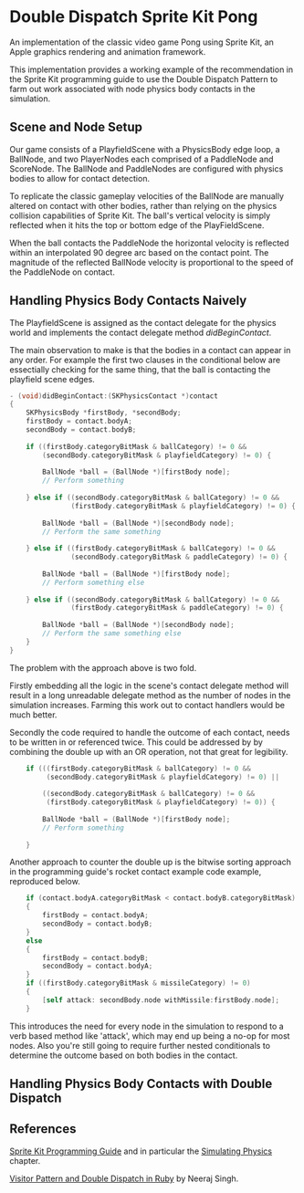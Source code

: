 # Double Dispatch Sprite Kit Pong

An implementation of the classic video game Pong using Sprite Kit, an Apple graphics rendering and animation framework.

This implementation provides a working example of the recommendation in the Sprite Kit programming guide to use the Double Dispatch Pattern to farm out work associated with node physics body contacts in the simulation.

## Scene and Node Setup

Our game consists of a PlayfieldScene with a PhysicsBody edge loop, a BallNode, and two PlayerNodes each comprised of a PaddleNode and ScoreNode. The BallNode and PaddleNodes are configured with physics bodies to allow for contact detection.

To replicate the classic gameplay velocities of the BallNode are manually altered on contact with other bodies, rather than relying on the physics collision capabilities of Sprite Kit. The ball's vertical velocity is simply reflected when it hits the top or bottom edge of the PlayFieldScene. 

When the ball contacts the  PaddleNode the horizontal velocity is reflected within an interpolated 90 degree arc based on the contact point. The magnitude of the reflected BallNode velocity is proportional to the speed of the PaddleNode on contact.

## Handling Physics Body Contacts Naively

The PlayfieldScene is assigned as the contact delegate for the physics world and implements the contact delegate method *didBeginContact*.

The main observation to make is that the bodies in a contact can appear in any order. For example the first two clauses in the conditional below are essectially checking for the same thing, that the ball is contacting the playfield scene edges.

```objective-c
- (void)didBeginContact:(SKPhysicsContact *)contact
{
    SKPhysicsBody *firstBody, *secondBody;
    firstBody = contact.bodyA;
    secondBody = contact.bodyB;
    
    if ((firstBody.categoryBitMask & ballCategory) != 0 &&
        (secondBody.categoryBitMask & playfieldCategory) != 0) {
        
        BallNode *ball = (BallNode *)[firstBody node];
        // Perform something
        
    } else if ((secondBody.categoryBitMask & ballCategory) != 0 &&
               (firstBody.categoryBitMask & playfieldCategory) != 0) {
        
        BallNode *ball = (BallNode *)[secondBody node];
        // Perform the same something
        
    } else if ((firstBody.categoryBitMask & ballCategory) != 0 &&
               (secondBody.categoryBitMask & paddleCategory) != 0) {
        
        BallNode *ball = (BallNode *)[firstBody node];
        // Perform something else
        
    } else if ((secondBody.categoryBitMask & ballCategory) != 0 &&
               (firstBody.categoryBitMask & paddleCategory) != 0) {
        
        BallNode *ball = (BallNode *)[secondBody node];
        // Perform the same something else
    }
}
```

The problem with the approach above is two fold. 

Firstly embedding all the logic in the scene's contact delegate method will result in a long unreadable delegate method  as the number of nodes in the simulation increases. Farming this work out to contact handlers would be much better.

Secondly the code required to handle the outcome of each contact, needs to be written in or referenced twice. This could be addressed by by combining the double up with an OR operation, not that great for legibility. 

```objective-c
    if (((firstBody.categoryBitMask & ballCategory) != 0 &&
         (secondBody.categoryBitMask & playfieldCategory) != 0) ||
        
        ((secondBody.categoryBitMask & ballCategory) != 0 &&
         (firstBody.categoryBitMask & playfieldCategory) != 0)) {
        
        BallNode *ball = (BallNode *)[firstBody node];
        // Perform something
        
    }
```

Another approach to counter the double up is the bitwise sorting approach in the programming guide's rocket contact example code example, reproduced below.

```objective-c
    if (contact.bodyA.categoryBitMask < contact.bodyB.categoryBitMask)
    {
        firstBody = contact.bodyA;
        secondBody = contact.bodyB;
    }
    else
    {
        firstBody = contact.bodyB;
        secondBody = contact.bodyA;
    }
    if ((firstBody.categoryBitMask & missileCategory) != 0)
    {
        [self attack: secondBody.node withMissile:firstBody.node];
    }
```

This introduces the need for every node in the simulation to respond to a verb based method like 'attack', which may end up being a no-op for most nodes. Also you're still going to require further nested conditionals to determine the outcome based on both bodies in the contact.

## Handling Physics Body Contacts with Double Dispatch

## References

[Sprite Kit Programming Guide](https://developer.apple.com/library/ios/documentation/GraphicsAnimation/Conceptual/SpriteKit_PG/Introduction/Introduction.html) and in particular the [Simulating Physics](https://developer.apple.com/library/ios/documentation/GraphicsAnimation/Conceptual/SpriteKit_PG/Physics/Physics.html#//apple_ref/doc/uid/TP40013043-CH6-SW1) chapter.

[Visitor Pattern and Double Dispatch in Ruby](http://blog.bigbinary.com/2013/07/07/visitor-pattern-and-double-dispatch.html) by Neeraj Singh.
